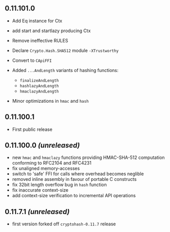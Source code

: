 ## 0.11.101.0

 - Add Eq instance for Ctx
 - add start and startlazy producing Ctx
 - Remove ineffective RULES
 - Declare `Crypto.Hash.SHA512` module `-XTrustworthy`
 - Convert to `CApiFFI`
 - Added `...AndLength` variants of hashing functions:

      - `finalizeAndLength`
      - `hashlazyAndLength`
      - `hmaclazyAndLength`

 - Minor optimizations in `hmac` and `hash`

## 0.11.100.1

 - First public release

## 0.11.100.0 *(unreleased)*

 - new `hmac` and `hmaclazy` functions providing HMAC-SHA-512
   computation conforming to RFC2104 and RFC4231
 - fix unaligned memory-accesses
 - switch to 'safe' FFI for calls where overhead becomes neglible
 - removed inline assembly in favour of portable C constructs
 - fix 32bit length overflow bug in `hash` function
 - fix inaccurate context-size
 - add context-size verification to incremental API operations

## 0.11.7.1 *(unreleased)*

 - first version forked off `cryptohash-0.11.7` release
